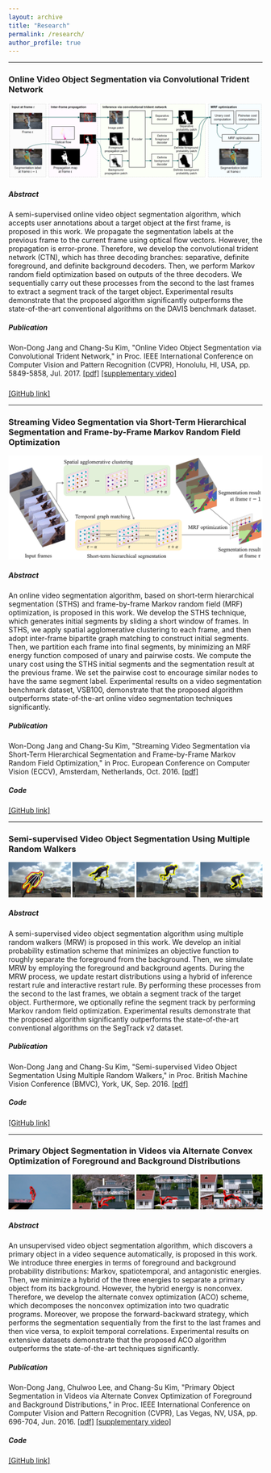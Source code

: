 ```yaml
---
layout: archive
title: "Research"
permalink: /research/
author_profile: true
---
```


<!--{% include base_path %}

{% for post in site.publications reversed %}
  {% include archive-single.html %}
{% endfor %}
-->



------------------------------------------------------------------------------
### Online Video Object Segmentation via Convolutional Trident Network
![CTN](/files/abstract_figures/CTN_overview.png)

##### Abstract
A semi-supervised online video object segmentation algorithm, which accepts user annotations about a target object at the first frame, is proposed in this work. We propagate the segmentation labels at the previous frame to the current frame using optical flow vectors. However, the propagation is error-prone. Therefore, we develop the convolutional trident network (CTN), which has three decoding branches: separative, definite foreground, and definite background decoders. Then, we perform Markov random field optimization based on outputs of the three decoders. We sequentially carry out these processes from the second to the last frames to extract a segment track of the target object. Experimental results demonstrate that the proposed algorithm significantly outperforms the state-of-the-art conventional algorithms on the DAVIS benchmark dataset.

##### Publication
Won-Dong Jang and Chang-Su Kim, "Online Video Object Segmentation via Convolutional Trident Network," in Proc. IEEE International Conference on Computer Vision and Pattern Recognition (CVPR), Honolulu, HI, USA, pp. 5849-5858, Jul. 2017. [[pdf]](http://openaccess.thecvf.com/content_cvpr_2017/papers/Jang_Online_Video_Object_CVPR_2017_paper.pdf) [[supplementary video]](https://youtu.be/anBeoXcGoXg)

##### 
[[GitHub link]](https://github.com/wdjang/CTN)



------------------------------------------------------------------------------
### Streaming Video Segmentation via Short-Term Hierarchical Segmentation and Frame-by-Frame Markov Random Field Optimization
![SVS](/files/abstract_figures/SVS.png)

##### Abstract
An online video segmentation algorithm, based on short-term hierarchical segmentation (STHS) and frame-by-frame Markov random field (MRF) optimization, is proposed in this work. We develop the STHS technique, which generates initial segments by sliding a short window of frames. In STHS, we apply spatial agglomerative clustering to each frame, and then adopt inter-frame bipartite graph matching to construct initial segments. Then, we partition each frame into final segments, by minimizing an MRF energy function composed of unary and pairwise costs. We compute the unary cost using the STHS initial segments and the segmentation result at the previous frame. We set the pairwise cost to encourage similar nodes to have the same segment label. Experimental results on a video segmentation benchmark dataset, VSB100, demonstrate that the proposed algorithm outperforms state-of-the-art online video segmentation techniques significantly.

##### Publication
Won-Dong Jang and Chang-Su Kim, "Streaming Video Segmentation via Short-Term Hierarchical Segmentation and Frame-by-Frame Markov Random Field Optimization," in Proc. European Conference on Computer Vision (ECCV), Amsterdam, Netherlands, Oct. 2016. [[pdf]](/files/2016_ECCV_WDJANG.pdf)

##### Code
[[GitHub link]](https://github.com/wdjang/SVS)

------------------------------------------------------------------------------
### Semi-supervised Video Object Segmentation Using Multiple Random Walkers
![SSVOS](/files/abstract_figures/SSVOS.png)

##### Abstract
A semi-supervised video object segmentation algorithm using multiple random walkers (MRW) is proposed in this work. We develop an initial probability estimation scheme that minimizes an objective function to roughly separate the foreground from the background. Then, we simulate MRW by employing the foreground and background agents. During the MRW process, we update restart distributions using a hybrid of inference restart rule and interactive restart rule. By performing these processes from the second to the last frames, we obtain a segment track of the target object. Furthermore, we optionally refine the segment track by performing Markov random field optimization. Experimental results demonstrate that the proposed algorithm significantly outperforms the state-of-the-art conventional algorithms on the SegTrack v2 dataset.

##### Publication
Won-Dong Jang and Chang-Su Kim, "Semi-supervised Video Object Segmentation Using Multiple Random Walkers," in Proc. British Machine Vision Conference (BMVC), York, UK, Sep. 2016. [[pdf]](/files/2016_BMVC_WDJANG.pdf)

##### Code
[[GitHub link]](https://github.com/wdjang/SSVOS)


------------------------------------------------------------------------------
### Primary Object Segmentation in Videos via Alternate Convex Optimization of Foreground and Background Distributions
![ACO](/files/abstract_figures/ACO.png)

##### Abstract
An unsupervised video object segmentation algorithm, which discovers a primary object in a video sequence automatically, is proposed in this work. We introduce three energies in terms of foreground and background probability distributions: Markov, spatiotemporal, and antagonistic energies. Then, we minimize a hybrid of the three energies to separate a primary object from its background. However, the hybrid energy is nonconvex. Therefore, we develop the alternate convex optimization (ACO) scheme, which decomposes the nonconvex optimization into two quadratic programs. Moreover, we propose the forward-backward strategy, which performs the segmentation sequentially from the first to the last frames and then vice versa, to exploit temporal correlations. Experimental results on extensive datasets demonstrate that the proposed ACO algorithm outperforms the state-of-the-art techniques significantly.

##### Publication
Won-Dong Jang, Chulwoo Lee, and Chang-Su Kim, "Primary Object Segmentation in Videos via Alternate Convex Optimization of Foreground and Background Distributions," in Proc. IEEE International Conference on Computer Vision and Pattern Recognition (CVPR), Las Vegas, NV, USA, pp. 696-704, Jun. 2016. [[pdf]](http://openaccess.thecvf.com/content_cvpr_2016/papers/Jang_Primary_Object_Segmentation_CVPR_2016_paper.pdf) [[supplementary video]](https://youtu.be/2Tv74CI2ElU)

##### Code
[[GitHub link]](https://github.com/wdjang/ACO)


